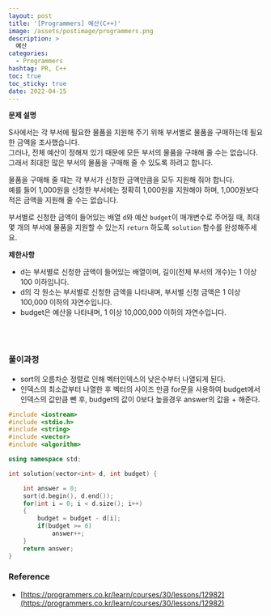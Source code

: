 ```yaml
---
layout: post
title: '[Programmers] 예산(C++)'
image: /assets/postimage/programmers.png
description: >
  예산
categories:
  - Programmers
hashtag: PR, C++
toc: true
toc_sticky: true
date: 2022-04-15
---
```


**문제 설명**  

S사에서는 각 부서에 필요한 물품을 지원해 주기 위해 부서별로 물품을 구매하는데 필요한 금액을 조사했습니다.  
그러나, 전체 예산이 정해져 있기 때문에 모든 부서의 물품을 구매해 줄 수는 없습니다.   
그래서 최대한 많은 부서의 물품을 구매해 줄 수 있도록 하려고 합니다.

물품을 구매해 줄 때는 각 부서가 신청한 금액만큼을 모두 지원해 줘야 합니다.  
예를 들어 1,000원을 신청한 부서에는 정확히 1,000원을 지원해야 하며, 1,000원보다 적은 금액을 지원해 줄 수는 없습니다.

부서별로 신청한 금액이 들어있는 배열 `d`와 예산 `budget`이 매개변수로 주어질 때, 최대 몇 개의 부서에 물품을 지원할 수 있는지 `return` 하도록 `solution` 함수를 완성해주세요.
<br>

**제한사항**

- d는 부서별로 신청한 금액이 들어있는 배열이며, 길이(전체 부서의 개수)는 1 이상 100 이하입니다.
- d의 각 원소는 부서별로 신청한 금액을 나타내며, 부서별 신청 금액은 1 이상 100,000 이하의 자연수입니다.
- budget은 예산을 나타내며, 1 이상 10,000,000 이하의 자연수입니다.
<br>
<br>

### 풀이과정
- sort의 오름차순 정렬로 인해 벡터인덱스의 낮은수부터 나열되게 된다.  
- 인덱스의 최소값부터 나열한 후 벡터의 사이즈 만큼 for문을 사용하여 budget에서 인덱스의 값만큼 뺀 후, budget의 값이 0보다 높을경우 answer의 값을 + 해준다.

```c++
#include <iostream>
#include <stdio.h>
#include <string>
#include <vector>
#include <algorithm>

using namespace std;

int solution(vector<int> d, int budget) {

    int answer = 0;
    sort(d.begin(), d.end());
    for(int i = 0; i < d.size(); i++)
    {
        budget = budget - d[i];
        if(budget >= 0)
            answer++;
    }
    return answer;
}
```
### Reference
- [https://programmers.co.kr/learn/courses/30/lessons/12982](https://programmers.co.kr/learn/courses/30/lessons/12982)

